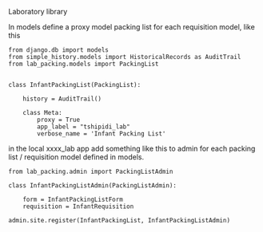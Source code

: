 Laboratory library

In models define a proxy model packing list for each requisition model, like this

    from django.db import models
    from simple_history.models import HistoricalRecords as AuditTrail
    from lab_packing.models import PackingList


    class InfantPackingList(PackingList):
        
        history = AuditTrail()

        class Meta:
            proxy = True
            app_label = "tshipidi_lab"
            verbose_name = 'Infant Packing List' 


in the local xxxx_lab app add something like this to admin
for each packing list / requisition model defined in models. 


    from lab_packing.admin import PackingListAdmin

    class InfantPackingListAdmin(PackingListAdmin): 

        form = InfantPackingListForm
        requisition = InfantRequisition

    admin.site.register(InfantPackingList, InfantPackingListAdmin)


